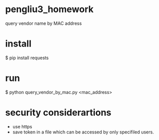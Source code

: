 # pengliu3_homework
query vendor name by MAC address

# install
$ pip install requests

# run
$ python query_vendor_by_mac.py <mac_address>

# security considerartions
- use https
- save token in a file which can be accessed by only specifiled users.
